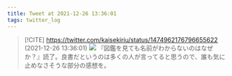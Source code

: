 ```yaml
---
title: Tweet at 2021-12-26 13:36:01
tags: twitter_log
---
```


> [!CITE] https://twitter.com/kaisekiriu/status/1474962176796655622 (2021-12-26 13:36:01)
> ![](https://twitter.com/kaisekiriu/status/1474962176796655622)
> 『図鑑を見ても名前がわからないのはなぜか？』読了。良書だというのは多くの人が言ってると思うので、誰も気に止めなさそうな部分の感想を。

